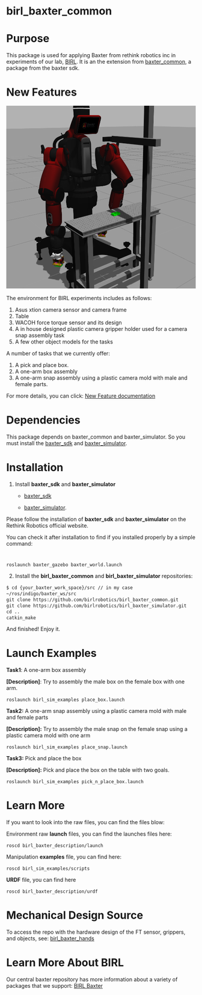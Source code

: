 # birl_baxter_common

# Purpose
This package is used for applying Baxter from rethink robotics inc in experiments of our lab, [BIRL](https://github.com/birlrobotics/birl_baxter/wiki).
It is an the extension from [baxter_common](https://github.com/RethinkRobotics/baxter_common), a package from the baxter sdk.

# New Features

![baxter](https://github.com/birlrobotics/birl_baxter_common/blob/master/media/full.png)

The environment for BIRL experiments includes as follows:
  1.  Asus xtion camera sensor and camera frame
  2.  Table
  3.  WACOH force torque sensor and its design
  4.  A in house designed plastic camera gripper holder used for a camera snap assembly task
  5.  A few other object models for the tasks

A number of tasks that we currently offer:
 1. A pick and place box.
 2. A one-arm box assembly
 3. A one-arm snap assembly using a plastic camera mold with male and female parts. 

For more details, you can click: [New Feature documentation](https://github.com/birlrobotics/birl_baxter_common/wiki/New-Features-documentation)

# Dependencies
This package depends on baxter_common and baxter_simulator. So you must install the [baxter_sdk](http://sdk.rethinkrobotics.com/wiki/Workstation_Setup) and [baxter_simulator](http://sdk.rethinkrobotics.com/wiki/Simulator_Installation).

# Installation
1. Install **baxter_sdk** and **baxter_simulator**

   - [baxter_sdk](http://sdk.rethinkrobotics.com/wiki/Workstation_Setup) 

   - [baxter_simulator](http://sdk.rethinkrobotics.com/wiki/Simulator_Installation).

  Please follow the installation of **baxter_sdk** and **baxter_simulator** on the Rethink Robotics official website.  

  You can check it after installation to find if you installed properly by a simple command: 
#
    roslaunch baxter_gazebo baxter_world.launch 

 
2. Install the **birl_baxter_common** and **birl_baxter_simulator** repositories:
````
$ cd {your_baxter_work_space}/src // in my case ~/ros/indigo/baxter_ws/src
git clone https://github.com/birlrobotics/birl_baxter_common.git
git clone https://github.com/birlrobotics/birl_baxter_simulator.git
cd ..
catkin_make
````
 And finished! Enjoy it.

# Launch Examples
**Task1**: A one-arm box assembly
    
**[Description]**: Try to assembly the male box on the female box with one arm.
````
roslaunch birl_sim_examples place_box.launch
````

**Task2:** A one-arm snap assembly using a plastic camera mold with male and female parts

**[Description]:** Try to assembly the male snap on the female snap using a plastic camera mold with one arm
````
roslaunch birl_sim_examples place_snap.launch
````

**Task3:** Pick and place the box

**[Description]:** Pick and place the box on the table with two goals.
````
roslaunch birl_sim_examples pick_n_place_box.launch
````

# Learn More
If you want to look into the raw files, you can find the files blow:

Environment raw **launch** files, you can find the launches files here:
````
roscd birl_baxter_description/launch
````

Manipulation **examples** file, you can find here:
````
roscd birl_sim_examples/scripts
````

**URDF** file, you can find here
````
roscd birl_baxter_description/urdf
````

# Mechanical Design Source
To access the repo with the hardware design of the FT sensor, grippers, and objects, see: [birl_baxter_hands](https://github.com/birlrobotics/birl_baxter_hands)

# Learn More About BIRL
Our central baxter repository has more information about a variety of packages that we support: [BIRL Baxter](https://github.com/birlrobotics/birl_baxter/wiki)
